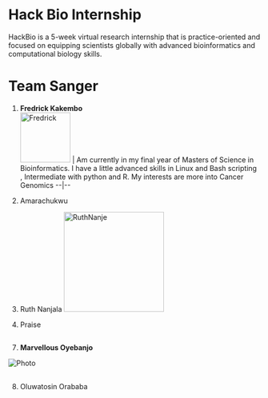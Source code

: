 # **Hack Bio Internship**
HackBio is a 5-week virtual research internship that is practice-oriented and focused on equipping scientists globally with advanced bioinformatics and computational biology skills.
# **Team Sanger**
1. **Fredrick Kakembo**    
<img src="https://avatars.githubusercontent.com/u/42891354?v=4" alt="Fredrick" width="100" height="100" /> | Am currently in my final year of Masters of Science in Bioinformatics. I have a little advanced skills in Linux and Bash scripting , Intermediate with python and R. My interests are more into Cancer Genomics
--|--

3. Amarachukwu
4. Ruth Nanjala <img src="https://avatars.githubusercontent.com/u/55382239?s=48&v=4" alt="RuthNanje" width="200" height="200" />
5. Praise
##
7. **Marvellous Oyebanjo**

![Photo](https://user-images.githubusercontent.com/88282876/127785448-3c775844-f15a-4210-ab74-a383917d3b0d.jpg)
##


8. Oluwatosin Orababa 
